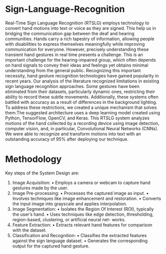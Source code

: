 # Sign-Language-Recognition
Real-Time Sign Language Recognition (RTSLG) employs technology to convert hand motions into text or voice as they are signed. This help us in bridging the communication gap between the deaf and hearing communities. Hands carry a rich tapestry of information, allowing people with disabilities to express themselves meaningfully while improving communication for everyone. However, precisely understanding these transient hand gestures in real time presents a challenge. This is an important challenge for the hearing-impaired group, which often depends on hand signals to convey their ideas and feelings yet obtains minimal understanding from the general public. Recognizing this important necessity, hand gesture recognition technologies have gained popularity in recent years. Our analysis of the literature recognized limitations in existing sign language recognition approaches. Some gestures have been eliminated from their datasets, particularly dynamic ones, restricting their ability to record these subtle movements. Additionally, these systems often battled with accuracy as a result of differences in the background lighting. To address these restrictions, we created a unique mechanism that solves them.The suggested architecture uses a deep learning model created using Python, TensorFlow, OpenCV, and Keras. This RTSLG system analyzes motions of the hand collected by a recording device using image detection, computer vision, and, in particular, Convolutional Neural Networks (CNNs). We were able to recognize and transform motions into text with an outstanding  accuracy of 95% after deploying our technique.

# Methodology
Key steps of the System Design are:
1) Image Acquisition:
• Employs a camera or webcam to capture hand
gestures made by the user.
3) Image Pre-processing:
• Processes the captured image as input.
• Involves techniques like image enhancement and
restoration.
• Converts the input image into grayscale and applies
interpolation.
4) Image Segmentation:
• Isolates the Region Of Interest (ROI), typically the
user’s hand.
• Uses techniques like edge detection, thresholding,
region-based, clustering, or artificial neural net-
works.
5) Feature Extraction:
• Extracts relevant hand features for comparison with
the dataset.
6) Classification and Recognition:
• Classifies the extracted features against the sign
language dataset.
• Generates the corresponding output for the captured
hand gesture.
